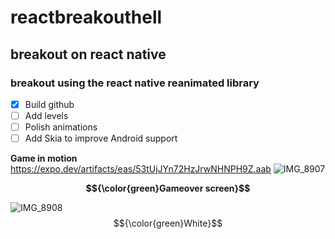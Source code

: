 # reactbreakouthell
## breakout on react native
### breakout using the react native reanimated library 
- [x] Build github
- [ ] Add levels
- [ ] Polish animations
- [ ] Add Skia to improve Android support 

**Game in motion**
https://expo.dev/artifacts/eas/53tUjJYn72HzJrwNHNPH9Z.aab
![IMG_8907](https://github.com/empathey/reactbreakouthell/assets/133193728/806955de-8762-4513-8410-6a01d0823a96)

**$${\color{green}Gameover screen}$$**

![IMG_8908](https://github.com/empathey/reactbreakouthell/assets/133193728/f4f69aee-2dad-42df-a10c-8fe0e7edaefe)
$${\color{green}White}$$
